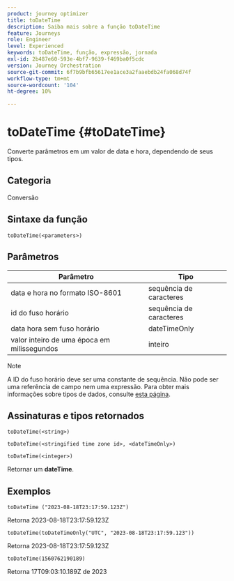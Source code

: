 ```yaml
---
product: journey optimizer
title: toDateTime
description: Saiba mais sobre a função toDateTime
feature: Journeys
role: Engineer
level: Experienced
keywords: toDateTime, função, expressão, jornada
exl-id: 2b487e60-593e-4bf7-9639-f469ba0f5cdc
version: Journey Orchestration
source-git-commit: 6f7b9bfb65617ee1ace3a2faaebdb24fa068d74f
workflow-type: tm+mt
source-wordcount: '104'
ht-degree: 10%

---
```


# toDateTime {#toDateTime}

Converte parâmetros em um valor de data e hora, dependendo de seus tipos.

## Categoria

Conversão

## Sintaxe da função

`toDateTime(<parameters>)`

## Parâmetros

| Parâmetro | Tipo |
|-----------|------------------|
| data e hora no formato ISO-8601 | sequência de caracteres |
| id do fuso horário | sequência de caracteres |
| data hora sem fuso horário | dateTimeOnly |
| valor inteiro de uma época em milissegundos | inteiro |

>[!NOTE]
>
>A ID do fuso horário deve ser uma constante de sequência. Não pode ser uma referência de campo nem uma expressão. Para obter mais informações sobre tipos de dados, consulte [esta página](../expression/data-types.md).

## Assinaturas e tipos retornados

`toDateTime(<string>)`

`toDateTime(<stringified time zone id>, <dateTimeOnly>)`

`toDateTime(<integer>)`

Retornar um **dateTime**.

<!--`toDateTime(<year>,<month>,<dayOfMonth>,<hour>,<minute>,<second>)`

Returns a date time with default time zone UTC.

`toDateTime(<year>,<month>,<dayOfMonth>)`
`toDateTime(<stringified timeZone>,<year>,<month>,<dayOfMonth>)`
`toDateTime(<timeZone>,<year>,<month>,<dayOfMonth>)`

Return a datetime where hour, minute and second set to 0.

`toDateTime(<stringified timeZone>,<year>,<month>,<dayOfMonth>,<hour>,<minute>,<second>)`
`toDateTime(<string>)`
`toDateTime(<string>,<integer>)`
`toDateTime(<stringified timeZone>,<dateTimeOnly)`

`toDateTime(<timeZone>,<integer>)`

Return a datetime.

-->

## Exemplos

`toDateTime ("2023-08-18T23:17:59.123Z")`

Retorna 2023-08-18T23:17:59.123Z

`toDateTime(toDateTimeOnly("UTC", "2023-08-18T23:17:59.123"))`

Retorna 2023-08-18T23:17:59.123Z

`toDateTime(1560762190189)`

Retorna 17T09:03:10.189Z de 2023

<!--`toDateTime ("2016-08-18T23:17:59.123", "UTC")`

Returns 2016-08-18T23:17:59.123Z.

`toDateTime("Z",2016,8,18,23,17,59)`

Returns 2016-08-18T23:17:59.000Z.

`toDateTime("Z",2016,8,18)`

Returns 2016-08-18T00:00:00.000Z.-->
